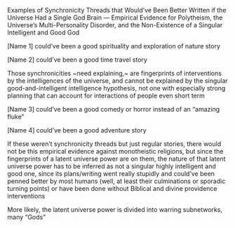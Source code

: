 Examples of Synchronicity Threads that Would’ve Been Better Written if the Universe Had a Single God Brain — Empirical Evidence for Polytheism, the Universe’s Multi-Personality Disorder, and the Non-Existence of a Singular Intelligent and Good God

[Name 1] could’ve been a good spirituality and exploration of nature story

[Name 2] could’ve been a good time travel story 

Those synchronicities ~need explaining,~ are fingerprints of interventions by the intelligences of the universe, and cannot be explained by the singular good-and-intelligent intelligence hypothesis, not one with especially strong planning that can account for interactions of people even short term

[Name 3] could’ve been a good comedy or horror instead of an “amazing fluke”

[Name 4] could’ve been a good adventure story

If these weren’t synchronicity threads but just regular stories, there would not be this empirical evidence against monotheistic religions, but since the fingerprints of a latent universe power are on them, the nature of that latent universe power has to be inferred as not a singular highly intelligent and good one, since its plans/writing went really stupidly and could’ve been penned better by most humans (well, at least their culminations or sporadic turning points) or have been done without Biblical and divine providence interventions 

More likely, the latent universe power is divided into warring subnetworks, many “Gods”

<!--
"well, at least their culminations or sporadic turning points"

[Name 4] shows the "at least." [Name 2] shows their "culminations." [Name 1] shows their "sporadic turning points."

-->

